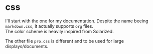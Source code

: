# css



I'll start with the one for my documentation. Despite the name beeing `markdown.css`, it actually supports `org` files.  
The color scheme is heavily inspired from Solarized.

The other file `pro.css` is different and to be used for large displays/documents.
